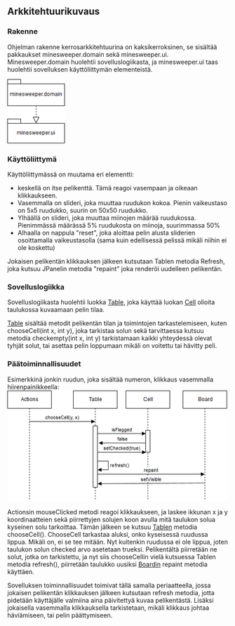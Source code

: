 ## Arkkitehtuurikuvaus

### Rakenne
Ohjelman rakenne kerrosarkkitehtuurina on kaksikerroksinen, se sisältää pakkaukset minesweeper.domain sekä minesweeper.ui. Minesweeper.domain huolehtii sovelluslogiikasta, ja minesweeper.ui taas huolehtii sovelluksen käyttöliittymän elementeistä.

![](https://raw.githubusercontent.com/Sampyy/ot-harjoitustyo/master/MineSweeper/dokumentaatio/kuvat/kerroskaavio.png)


### Käyttöliittymä 

Käyttöliittymässä on muutama eri elementti: 
- keskellä on itse pelikenttä. Tämä reagoi vasempaan ja oikeaan klikkaukseen.
- Vasemmalla on slideri, joka muuttaa ruudukon kokoa. Pienin vaikeustaso on 5x5 ruudukko, suurin on 50x50 ruudukko.
- Ylhäällä on slideri, joka muuttaa miinojen määrää ruudukossa. Pienimmässä määrässä 5% ruudukosta on miinoja, suurimmassa 50%
- Alhaalla on nappula "reset", joka aloittaa pelin alusta sliderien osoittamalla vaikeustasolla (sama kuin edellisessä pelissä mikäli niihin ei ole koskettu)

Jokaisen pelikentän klikkauksen jälkeen kutsutaan Tablen metodia Refresh, joka kutsuu JPanelin metodia "repaint" joka renderöi uudelleen pelikentän.


### Sovelluslogiikka

Sovelluslogiikasta huolehtii luokka [Table](https://github.com/Sampyy/ot-harjoitustyo/blob/master/MineSweeper/src/main/java/minesweeper/domain/Table.java), joka käyttää luokan [Cell](https://github.com/Sampyy/ot-harjoitustyo/blob/master/MineSweeper/src/main/java/minesweeper/domain/Cell.java) olioita taulukossa kuvaamaan pelin tilaa. 

[Table](https://github.com/Sampyy/ot-harjoitustyo/blob/master/MineSweeper/src/main/java/minesweeper/domain/Table.java) sisältää metodit pelikentän tilan ja toimintojen tarkastelemiseen, kuten chooseCell(int x, int y), joka tarkistaa solun sekä tarvittaessa kutsuu metodia checkempty(int x, int y) tarkistamaan kaikki yhteydessä olevat tyhjät solut, tai asettaa pelin loppumaan mikäli on voitettu tai hävitty peli.

### Päätoiminnallisuudet

Esimerkkinä jonkin ruudun, joka sisältää numeron, klikkaus vasemmalla hiirenpainikkeella: ![](https://raw.githubusercontent.com/Sampyy/ot-harjoitustyo/master/MineSweeper/dokumentaatio/kuvat/sekvenssikaavio.png)

Actionsin mouseClicked metodi reagoi klikkaukseen, ja laskee ikkunan x ja y koordinaatteien sekä piirrettyjen solujen koon avulla mitä taulukon solua kyseinen solu tarkoittaa. Tämän jälkeen se kutsuu [Tablen](https://github.com/Sampyy/ot-harjoitustyo/blob/master/MineSweeper/src/main/java/minesweeper/domain/Table.java) metodia chooseCell(). ChooseCell tarkastaa aluksi, onko kyseisessä ruudussa lippua. Mikäli on, ei se tee mitään. Nyt kuitenkin ruudussa ei ole lippua, joten taulukon solun checked arvo asetetaan trueksi. Pelikentältä piirretään ne solut, jotka on tarkistettu, ja nyt siis chooseCellin vielä kutsuessa Tablen metodia refresh(), piirretään taulukko uusiksi [Boardin](https://github.com/Sampyy/ot-harjoitustyo/blob/master/MineSweeper/src/main/java/minesweeper/ui/Board.java) repaint metodia käyttäen.

Sovelluksen toiminnallisuudet toimivat tällä samalla periaatteella, jossa jokaisen pelikentän klikkauksen jälkeen kutsutaan refresh metodia, jotta pidetään käyttäjälle valmiina aina päivitettyä kuvaa pelikentästä. Lisäksi jokaisella vasemmalla klikkauksella tarkistetaan, mikäli klikkaus johtaa häviämiseen, tai pelin päättymiseen.




